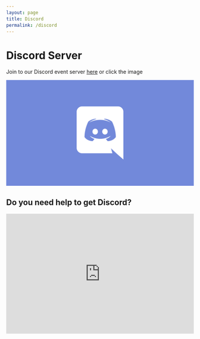 ```yaml
---
layout: page
title: Discord
permalink: /discord
---
```


# Discord Server

Join to our Discord event server [here](https://discord.gg/CPym5ZDHpk) or click the image

[![discord logo](assets/img/discord.png)](https://discord.gg/CPym5ZDHpk)

## Do you need help to get Discord?
<CENTER>
<iframe width="100%" height="322" src="https://www.youtube.com/embed/kcDqvS6-fEM" frameborder="0" allow="accelerometer; autoplay; clipboard-write; encrypted-media; gyroscope; picture-in-picture" allowfullscreen></iframe>
</CENTER>
